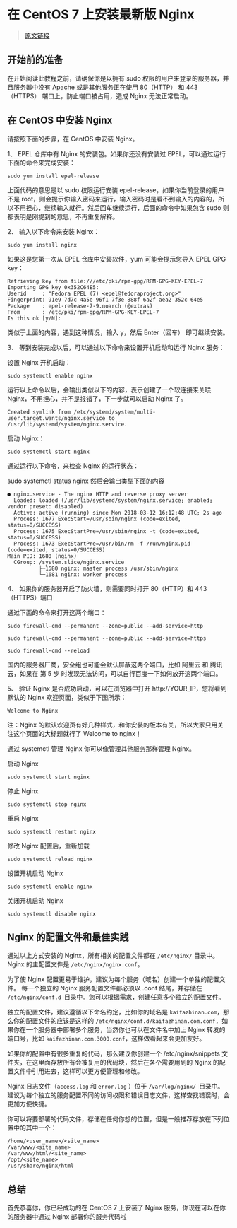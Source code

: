 # 在 CentOS 7 上安装最新版 Nginx

> [原文链接](https://segmentfault.com/a/1190000018109309)

## 开始前的准备
在开始阅读此教程之前，请确保你是以拥有 sudo 权限的用户来登录的服务器，并且服务器中没有 Apache 或是其他服务正在使用 80（HTTP） 和 443（HTTPS） 端口上，防止端口被占用，造成 Nginx 无法正常启动。

## 在 CentOS 中安装 Nginx
请按照下面的步骤，在 CentOS 中安装 Nginx。

1、 EPEL 仓库中有 Nginx 的安装包。如果你还没有安装过 EPEL，可以通过运行下面的命令来完成安装：

```sudo yum install epel-release```

上面代码的意思是以 sudo 权限运行安装 epel-release，如果你当前登录的用户不是 root，则会提示你输入密码来运行，输入密码时是看不到输入的内容的，所以不用担心，继续输入就行。然后回车继续运行，后面的命令中如果包含 sudo 则都表明是刚提到的意思，不再重复解释。

2、 输入以下命令来安装 Nginx：

```sudo yum install nginx```

如果这是您第一次从 EPEL 仓库中安装软件，yum 可能会提示您导入 EPEL GPG key：

```
Retrieving key from file:///etc/pki/rpm-gpg/RPM-GPG-KEY-EPEL-7
Importing GPG key 0x352C64E5:
Userid     : "Fedora EPEL (7) <epel@fedoraproject.org>"
Fingerprint: 91e9 7d7c 4a5e 96f1 7f3e 888f 6a2f aea2 352c 64e5
Package    : epel-release-7-9.noarch (@extras)
From       : /etc/pki/rpm-gpg/RPM-GPG-KEY-EPEL-7
Is this ok [y/N]:

```
类似于上面的内容，遇到这种情况，输入 y，然后 Enter（回车） 即可继续安装。

3、 等到安装完成以后，可以通过以下命令来设置开机启动和运行 Nginx 服务：

设置 Nginx 开机启动：

```sudo systemctl enable nginx```

运行以上命令以后，会输出类似以下的内容，表示创建了一个软连接来关联 Nginx，不用担心，并不是报错了，下一步就可以启动 Nginx 了。

```
Created symlink from /etc/systemd/system/multi-user.target.wants/nginx.service to /usr/lib/systemd/system/nginx.service.
```

启动 Nginx：

```sudo systemctl start nginx```

通过运行以下命令，来检查 Nginx 的运行状态：

sudo systemctl status nginx
然后会输出类型下面的内容

```
● nginx.service - The nginx HTTP and reverse proxy server
  Loaded: loaded (/usr/lib/systemd/system/nginx.service; enabled; vendor preset: disabled)
  Active: active (running) since Mon 2018-03-12 16:12:48 UTC; 2s ago
  Process: 1677 ExecStart=/usr/sbin/nginx (code=exited, status=0/SUCCESS)
  Process: 1675 ExecStartPre=/usr/sbin/nginx -t (code=exited, status=0/SUCCESS)
  Process: 1673 ExecStartPre=/usr/bin/rm -f /run/nginx.pid (code=exited, status=0/SUCCESS)
Main PID: 1680 (nginx)
  CGroup: /system.slice/nginx.service
          ├─1680 nginx: master process /usr/sbin/nginx
          └─1681 nginx: worker process
```
4、 如果你的服务器开启了防火墙，则需要同时打开 80（HTTP）和 443（HTTPS）端口

通过下面的命令来打开这两个端口：

```sudo firewall-cmd --permanent --zone=public --add-service=http```

```sudo firewall-cmd --permanent --zone=public --add-service=https```

```sudo firewall-cmd --reload```

国内的服务器厂商，安全组也可能会默认屏蔽这两个端口，比如 阿里云 和 腾讯云，如果在 第 5 步 时发现无法访问，可以自行百度一下如何放开这两个端口。

5、 验证 Nginx 是否成功启动，可以在浏览器中打开 http://YOUR_IP，您将看到默认的 Nginx 欢迎页面，类似于下图所示：

```Welcome to Nginx```

注：Nginx 的默认欢迎页有好几种样式，和你安装的版本有关，所以大家只用关注这个页面的大标题就行了 Welcome to nginx！

通过 systemctl 管理 Nginx
你可以像管理其他服务那样管理 Nginx。

启动 Nginx

```sudo systemctl start nginx```

停止 Nginx

```sudo systemctl stop nginx```

重启 Nginx

```sudo systemctl restart nginx```

修改 Nginx 配置后，重新加载

```sudo systemctl reload nginx```

设置开机启动 Nginx

```sudo systemctl enable nginx```

关闭开机启动 Nginx

```sudo systemctl disable nginx```

## Nginx 的配置文件和最佳实践
通过以上方式安装的 Nginx，所有相关的配置文件都在 ```/etc/nginx/``` 目录中。
Nginx 的主配置文件是 ```/etc/nginx/nginx.conf```。

为了使 Nginx 配置更易于维护，建议为每个服务（域名）创建一个单独的配置文件。
每一个独立的 Nginx 服务配置文件都必须以 .conf 结尾，并存储在 ```/etc/nginx/conf.d ```目录中。您可以根据需求，创建任意多个独立的配置文件。

独立的配置文件，建议遵循以下命名约定，比如你的域名是 ```kaifazhinan.com```，那么你的配置文件的应该是这样的 ```/etc/nginx/conf.d/kaifazhinan.com.conf```，如果你在一个服务器中部署多个服务，当然你也可以在文件名中加上 Nginx 转发的端口号，比如 ```kaifazhinan.com.3000.conf```，这样做看起来会更加友好。

如果你的配置中有很多重复的代码，那么建议你创建一个 /etc/nginx/snippets 文件夹，在这里面存放所有会被复用的代码块，然后在各个需要用到的 Nginx 的配置文件中引用进去，这样可以更方便管理和修改。

Nginx 日志文件（```access.log``` 和 ```error.log``` ）位于 ```/var/log/nginx/ ```目录中。建议为每个独立的服务配置不同的访问权限和错误日志文件，这样查找错误时，会更加方便快捷。

你可以将要部署的代码文件，存储在任何你想的位置，但是一般推荐存放在下列位置中的其中一个：
```
/home/<user_name>/<site_name>
/var/www/<site_name>
/var/www/html/<site_name>
/opt/<site_name>
/usr/share/nginx/html
```
## 总结
首先恭喜你，你已经成功的在 CentOS 7 上安装了 Nginx 服务，你现在可以在你的服务器中通过 Nginx 部署你的服务代码啦

